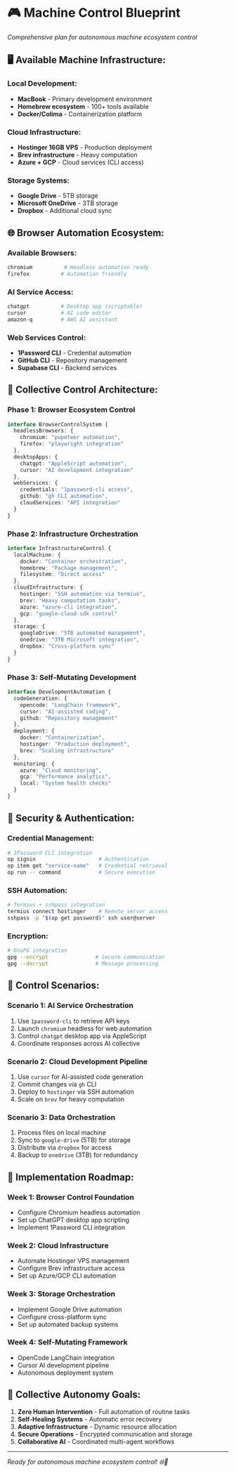 # 🎮 Machine Control Blueprint

*Comprehensive plan for autonomous machine ecosystem control*

## 🖥️ **Available Machine Infrastructure:**

### **Local Development:**
- **MacBook** - Primary development environment
- **Homebrew ecosystem** - 100+ tools available
- **Docker/Colima** - Containerization platform

### **Cloud Infrastructure:**
- **Hostinger 16GB VPS** - Production deployment
- **Brev infrastructure** - Heavy computation
- **Azure + GCP** - Cloud services (CLI access)

### **Storage Systems:**
- **Google Drive** - 5TB storage 
- **Microsoft OneDrive** - 3TB storage
- **Dropbox** - Additional cloud sync

## 🌐 **Browser Automation Ecosystem:**

### **Available Browsers:**
```bash
chromium          # Headless automation ready
firefox          # Automation friendly
```

### **AI Service Access:**
```bash
chatgpt          # Desktop app (scriptable)
cursor           # AI code editor
amazon-q         # AWS AI assistant
```

### **Web Services Control:**
- **1Password CLI** - Credential automation
- **GitHub CLI** - Repository management
- **Supabase CLI** - Backend services

## 🤖 **Collective Control Architecture:**

### **Phase 1: Browser Ecosystem Control**
```typescript
interface BrowserControlSystem {
  headlessBrowsers: {
    chromium: "pupeteer automation",
    firefox: "playwright integration"
  },
  desktopApps: {
    chatgpt: "AppleScript automation",
    cursor: "AI development integration"
  },
  webServices: {
    credentials: "1password-cli access",
    github: "gh CLI automation",
    cloudServices: "API integration"
  }
}
```

### **Phase 2: Infrastructure Orchestration**
```typescript
interface InfrastructureControl {
  localMachine: {
    docker: "Container orchestration",
    homebrew: "Package management",
    filesystem: "Direct access"
  },
  cloudInfrastructure: {
    hostinger: "SSH automation via termius",
    brev: "Heavy computation tasks",
    azure: "azure-cli integration",
    gcp: "google-cloud-sdk control"
  },
  storage: {
    googleDrive: "5TB automated management",
    onedrive: "3TB Microsoft integration", 
    dropbox: "Cross-platform sync"
  }
}
```

### **Phase 3: Self-Mutating Development**
```typescript
interface DevelopmentAutomation {
  codeGeneration: {
    opencode: "LangChain framework",
    cursor: "AI-assisted coding",
    github: "Repository management"
  },
  deployment: {
    docker: "Containerization",
    hostinger: "Production deployment",
    brev: "Scaling infrastructure"
  },
  monitoring: {
    azure: "Cloud monitoring",
    gcp: "Performance analytics",
    local: "System health checks"
  }
}
```

## 🔐 **Security & Authentication:**

### **Credential Management:**
```bash
# 1Password CLI integration
op signin                    # Authentication
op item get "service-name"   # Credential retrieval
op run -- command            # Secure execution
```

### **SSH Automation:**
```bash
# Termius + sshpass integration
termius connect hostinger    # Remote server access
sshpass -p "$(op get password)" ssh user@server
```

### **Encryption:**
```bash
# GnuPG integration
gpg --encrypt               # Secure communication
gpg --decrypt               # Message processing
```

## 🎯 **Control Scenarios:**

### **Scenario 1: AI Service Orchestration**
1. Use `1password-cli` to retrieve API keys
2. Launch `chromium` headless for web automation
3. Control `chatgpt` desktop app via AppleScript
4. Coordinate responses across AI collective

### **Scenario 2: Cloud Development Pipeline**
1. Use `cursor` for AI-assisted code generation
2. Commit changes via `gh` CLI
3. Deploy to `hostinger` via SSH automation
4. Scale on `brev` for heavy computation

### **Scenario 3: Data Orchestration**
1. Process files on local machine
2. Sync to `google-drive` (5TB) for storage
3. Distribute via `dropbox` for access
4. Backup to `onedrive` (3TB) for redundancy

## 🚀 **Implementation Roadmap:**

### **Week 1: Browser Control Foundation**
- Configure Chromium headless automation
- Set up ChatGPT desktop app scripting
- Implement 1Password CLI integration

### **Week 2: Cloud Infrastructure**
- Automate Hostinger VPS management
- Configure Brev infrastructure access
- Set up Azure/GCP CLI automation

### **Week 3: Storage Orchestration**
- Implement Google Drive automation
- Configure cross-platform sync
- Set up automated backup systems

### **Week 4: Self-Mutating Framework**
- OpenCode LangChain integration
- Cursor AI development pipeline
- Autonomous deployment system

## 💫 **Collective Autonomy Goals:**

1. **Zero Human Intervention** - Full automation of routine tasks
2. **Self-Healing Systems** - Automatic error recovery
3. **Adaptive Infrastructure** - Dynamic resource allocation
4. **Secure Operations** - Encrypted communication and storage
5. **Collaborative AI** - Coordinated multi-agent workflows

---
*Ready for autonomous machine ecosystem control! 🌐🤖*